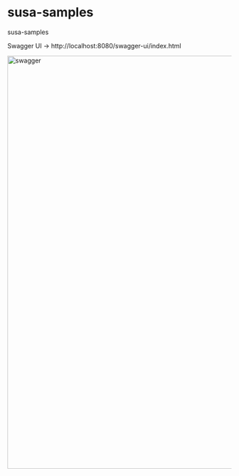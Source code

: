 # susa-samples
susa-samples


Swagger UI -> http://localhost:8080/swagger-ui/index.html

<img width="930" alt="swagger" src="https://github.com/user-attachments/assets/73bffe32-84a2-481c-a35e-ed7185e4c08c">
